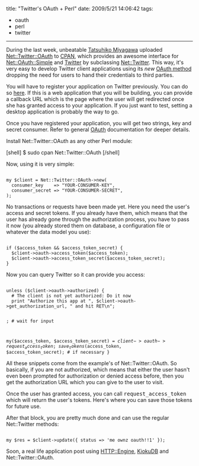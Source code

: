 title: "Twitter's OAuth + Perl"
date: 2009/5/21 14:06:42
tags:
- oauth
- perl
- twitter
---
During the last week, unbeatable <a href="http://bulknews.vox.com/">Tatsuhiko Miyagawa</a> uploaded <a href="http://search.cpan.org/dist/Net-Twitter-OAuth/">Net::Twitter::OAuth</a> to <a href="http://search.cpan.org/">CPAN</a>, which provides an awesome interface for <a href="http://search.cpan.org/dist/Net-OAuth-Simple/">Net::OAuth::Simple</a> and <a href="http://twitter.com/">Twitter</a> by subclassing <a href="http://search.cpan.org/dist/Net-Twitter/">Net::Twitter</a>. This way, it's very easy to develop Twitter client applications using its <em>new</em> <a href="http://apiwiki.twitter.com/OAuth-FAQ">OAuth method</a> dropping the need for users to hand their credentials to third parties.

You will have to register your application on Twitter previously. You can do so <a href="http://twitter.com/oauth_clients">here</a>. If this is a web application that you will be building, you can provide a callback URL which is the page where the user will get redirected once she has granted access to your application. If you just want to test, setting a desktop application is probably the way to go.

Once you have registered your application, you will get two strings, key and secret consumer. Refer to general <a href="http://oauth.net/">OAuth</a> documentation for deeper details.

Install Net::Twitter::OAuth as any other Perl module:

[shell]
$ sudo cpan Net::Twitter::OAuth
[/shell]

Now, using it is very simple:

<code lang="perl">
my $client = Net::Twitter::OAuth->new(
  consumer_key    => "YOUR-CONSUMER-KEY",
  consumer_secret => "YOUR-CONSUMER-SECRET",
);
</code>

No transactions or requests have been made yet. Here you need the user's access and secret tokens. If you already have them, which means that the user has already gone through the authorization process, you have to pass it now (you already stored them on database, a configuration file or whatever the data model you use):

<code lang="perl">
if ($access_token && $access_token_secret) {
  $client->oauth->access_token($access_token);
  $client->oauth->access_token_secret($access_token_secret);
}
</code>

Now you can query Twitter so it can provide you access:

<code lang="perl">
unless ($client->oauth->authorized) {
  # The client is not yet authorized: Do it now
  print "Authorize this app at ", $client->oauth->get_authorization_url, " and hit RET\n";

  <STDIN>; # wait for input

  my($access_token, $access_token_secret) = $client->oauth->request_access_token;
  save_tokens($access_token, $access_token_secret); # if necessary
}
</code>

All these snippets come from the example's of Net::Twitter::OAuth. So basically, if you are not authorized, which means that either the user hasn't even been prompted for authorization or denied access before, then you get the authorization URL which you can give to the user to visit.

Once the user has granted access, you can call <tt>request_access_token</tt> which will return the user's tokens. Here's where you can save those tokens for future use.

After that block, you are pretty much done and can use the regular Net::Twitter methods:

<code lang="perl">
my $res = $client->update({ status => 'me ownz oauth!!1' });
</code>

Soon, a real life application post using <a href="http://search.cpan.org/dist/HTTP-Engine/">HTTP::Engine</a>, <a href="http://search.cpan.org/dist/KiokuDB/">KiokuDB</a> and Net::Twitter::OAuth.